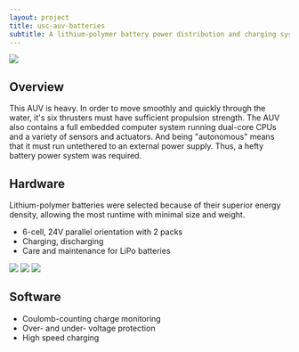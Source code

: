 ```yaml
---
layout: project
title: usc-auv-batteries
subtitle: A lithium-polymer battery power distribution and charging system for an AUV with 6 underwater thrusters.
---
```


<img src="http://niftyhedgehog.com/usc-auv-batteries/images/battery_pack.jpg">

## Overview
This AUV is heavy. In order to move smoothly and quickly through the water, it's six thrusters must have sufficient propulsion strength. The AUV also contains a full embedded computer system running dual-core CPUs and a variety of sensors and actuators. And being "autonomous" means that it must run untethered to an external power supply. Thus, a hefty battery power system was required.

## Hardware
Lithium-polymer batteries were selected because of their superior energy density, allowing the most runtime with minimal size and weight.

* 6-cell, 24V parallel orientation with 2 packs
* Charging, discharging
* Care and maintenance for LiPo batteries

<img src="http://niftyhedgehog.com/usc-auv-batteries/images/lipo_cells.jpg">

<img src="http://niftyhedgehog.com/usc-auv-batteries/images/test_bench.jpg">

<img src="http://niftyhedgehog.com/usc-auv-batteries/images/assembled_packs.jpg">

## Software
* Coulomb-counting charge monitoring
* Over- and under- voltage protection
* High speed charging
